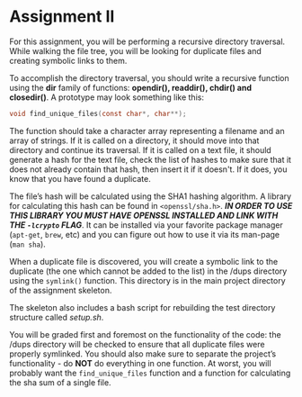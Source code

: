 # Assignment II #

For this assignment, you will be performing a recursive directory traversal. While walking the file tree, you will be looking for duplicate files and creating symbolic links to them.

To accomplish the directory traversal, you should write a recursive function using the **dir** family of functions: **opendir(), readdir(), chdir() and closedir()**. A prototype may look something like this:

```c
void find_unique_files(const char*, char**);
```

The function should take a character array representing a filename and an array of strings. If it is called on a directory, it should move into that directory and continue its traversal. If it is called on a text file, it should generate a hash for the text file, check the list of hashes to make sure that it does not already contain that hash, then insert it if it doesn't. If it does, you know that you have found a duplicate.

The file’s hash will be calculated using the SHA1 hashing algorithm. A library for calculating this hash can be found in `<openssl/sha.h>`. **_IN ORDER TO USE THIS LIBRARY YOU MUST HAVE OPENSSL INSTALLED AND LINK WITH THE `-lcrypto` FLAG_**. It can be installed via your favorite package manager (`apt-get`, `brew`, etc) and you can figure out how to use it via its man-page (`man sha`).

When a duplicate file is discovered, you will create a symbolic link to the duplicate (the one which cannot be added to the list) in the /dups directory using the `symlink()` function. This directory is in the main project directory of the assignment skeleton.

The skeleton also includes a bash script for rebuilding the test directory structure called _setup.sh_.

You will be graded first and foremost on the functionality of the code: the /dups directory will be checked to ensure that all duplicate files were properly symlinked. You should also make sure to separate the project’s functionality - do **NOT** do everything in one function. At worst, you will probably want the `find_unique_files` function and a function for calculating the sha sum of a single file.
